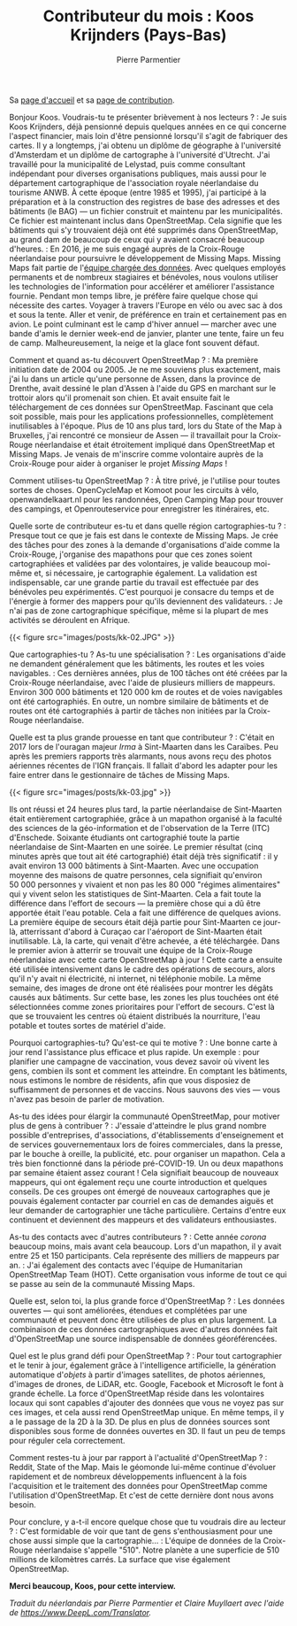 ﻿---
title : "Contributeur du mois : Koos Krijnders (Pays-Bas)"
cover: kk-01.jpeg
categories: ["motm"]
author: Pierre Parmentier
---

Sa [page d'accueil](https://www.openstreetmap.org/user/koos%20krijnders) et sa [page de contribution](https://hdyc.neis-one.org/?koos%20krijnders).

Bonjour Koos. Voudrais-tu te présenter brièvement à nos lecteurs ?
: Je suis Koos Krijnders, déjà pensionné depuis quelques années en ce qui concerne l'aspect financier, mais loin d'être pensionné lorsqu'il s'agit de fabriquer des cartes. Il y a longtemps, j'ai obtenu un diplôme de géographe à l'université d'Amsterdam et un diplôme de cartographe à l'université d'Utrecht. J'ai travaillé pour la municipalité de Lelystad, puis comme consultant indépendant pour diverses organisations publiques, mais aussi pour le département cartographique de l'association royale néerlandaise du tourisme ANWB. À cette époque (entre 1985 et 1995), j'ai participé à la préparation et à la construction des registres de base des adresses et des bâtiments (le BAG) — un fichier construit et maintenu par les municipalités. Ce fichier est maintenant inclus dans OpenStreetMap. Cela signifie que les bâtiments qui s'y trouvaient déjà ont été supprimés dans OpenStreetMap, au grand dam de beaucoup de ceux qui y avaient consacré beaucoup d'heures.
: En 2016, je me suis engagé auprès de la Croix-Rouge néerlandaise pour poursuivre le développement de Missing Maps. Missing Maps fait partie de l'[équipe chargée des données](https://www.510.global/). Avec quelques employés permanents et de nombreux stagiaires et bénévoles, nous voulons utiliser les technologies de l'information pour accélérer et améliorer l'assistance fournie. Pendant mon temps libre, je préfère faire quelque chose qui nécessite des cartes. Voyager à travers l'Europe en vélo ou avec sac à dos et sous la tente. Aller et venir, de préférence en train et certainement pas en avion. Le point culminant est le camp d'hiver annuel — marcher avec une bande d'amis le dernier week-end de janvier, planter une tente, faire un feu de camp. Malheureusement, la neige et la glace font souvent défaut.

<!--more-->

Comment et quand as-tu découvert OpenStreetMap ?
: Ma première initiation date de 2004 ou 2005. Je ne me souviens plus exactement, mais j'ai lu dans un article qu'une personne de Assen, dans la province de Drenthe, avait dessiné le plan d'Assen à l'aide du GPS en marchant sur le trottoir alors qu'il promenait son chien. Et avait ensuite fait le téléchargement de ces données sur OpenStreetMap. Fascinant que cela soit possible, mais pour les applications professionnelles, complètement inutilisables à l'époque. Plus de 10 ans plus tard, lors du State of the Map à Bruxelles, j'ai rencontré ce monsieur de Assen — il travaillait pour la Croix-Rouge néerlandaise et était étroitement impliqué dans OpenStreetMap et Missing Maps. Je venais de m'inscrire comme volontaire auprès de la Croix-Rouge pour aider à organiser le projet *Missing Maps* !

Comment utilises-tu OpenStreetMap ?
: À titre privé, je l'utilise pour toutes sortes de choses. OpenCycleMap et Komoot pour les circuits à vélo, openwandelkaart.nl pour les randonnées, Open Camping Map pour trouver des campings, et Openrouteservice pour enregistrer les itinéraires, etc.

Quelle sorte de contributeur es-tu et dans quelle région cartographies-tu ?
: Presque tout ce que je fais est dans le contexte de Missing Maps. Je crée des tâches pour des zones à la demande d'organisations d'aide comme la Croix-Rouge, j'organise des mapathons pour que ces zones soient cartographiées et validées par des volontaires, je valide beaucoup moi-même et, si nécessaire, je cartographie également. La validation est indispensable, car une grande partie du travail est effectuée par des bénévoles peu expérimentés. C'est pourquoi je consacre du temps et de l'énergie à former des mappers pour qu'ils deviennent des validateurs.
: Je n'ai pas de zone cartographique spécifique, même si la plupart de mes activités se déroulent en Afrique.

{{< figure src="images/posts/kk-02.JPG" >}}

Que cartographies-tu ? As-tu une spécialisation ?
: Les organisations d'aide ne demandent généralement que les bâtiments, les routes et les voies navigables.
: Ces dernières années, plus de 100 tâches ont été créées par la Croix-Rouge néerlandaise, avec l'aide de plusieurs milliers de mappeurs. Environ 300&nbsp;000 bâtiments et 120&nbsp;000 km de routes et de voies navigables ont été cartographiés. En outre, un nombre similaire de bâtiments et de routes ont été cartographiés à partir de tâches non initiées par la Croix-Rouge néerlandaise.

Quelle est ta plus grande prouesse en tant que contributeur ?
: C'était en 2017 lors de l'ouragan majeur *Irma* à Sint-Maarten dans les Caraïbes. Peu après les premiers rapports très alarmants, nous avons reçu des photos aériennes récentes de l'IGN français. Il fallait d'abord les adapter pour les faire entrer dans le gestionnaire de tâches de Missing Maps.

{{< figure src="images/posts/kk-03.jpg" >}}

Ils ont réussi et 24 heures plus tard, la partie néerlandaise de Sint-Maarten était entièrement cartographiée, grâce à un mapathon organisé à la faculté des sciences de la géo-information et de l'observation de la Terre (ITC) d'Enschede. Soixante étudiants ont cartographié toute la partie néerlandaise de Sint-Maarten en une soirée. Le premier résultat (cinq minutes après que tout ait été cartographié) était déjà très significatif : il y avait environ 13&nbsp;000 bâtiments à Sint-Maarten. Avec une occupation moyenne des maisons de quatre personnes, cela signifiait qu'environ 50&nbsp;000 personnes y vivaient et non pas les 80&nbsp;000 "régimes alimentaires" qui y vivent selon les statistiques de Sint-Maarten. Cela a fait toute la différence dans l'effort de secours — la première chose qui a dû être apportée était l'eau potable. Cela a fait une différence de quelques avions.
La première équipe de secours était déjà partie pour Sint-Maarten ce jour-là, atterrissant d'abord à Curaçao car l'aéroport de Sint-Maarten était inutilisable. Là, la carte, qui venait d'être achevée, a été téléchargée. Dans le premier avion à atterrir se trouvait une équipe de la Croix-Rouge néerlandaise avec cette carte OpenStreetMap à jour ! Cette carte a ensuite été utilisée intensivement dans le cadre des opérations de secours, alors qu'il n'y avait ni électricité, ni internet, ni téléphonie mobile.
La même semaine, des images de drone ont été réalisées pour montrer les dégâts causés aux bâtiments. Sur cette base, les zones les plus touchées ont été sélectionnées comme zones prioritaires pour l'effort de secours. C'est là que se trouvaient les centres où étaient distribués la nourriture, l'eau potable et toutes sortes de matériel d'aide.

Pourquoi cartographies-tu? Qu'est-ce qui te motive ?
: Une bonne carte à jour rend l'assistance plus efficace et plus rapide. Un exemple : pour planifier une campagne de vaccination, vous devez savoir où vivent les gens, combien ils sont et comment les atteindre. En comptant les bâtiments, nous estimons le nombre de résidents, afin que vous disposiez de suffisamment de personnes et de vaccins. Nous sauvons des vies — vous n'avez pas besoin de parler de motivation.

As-tu des idées pour élargir la communauté OpenStreetMap, pour motiver plus de gens à contribuer ?
: J'essaie d'atteindre le plus grand nombre possible d'entreprises, d'associations, d'établissements d'enseignement et de services gouvernementaux lors de foires commerciales, dans la presse, par le bouche à oreille, la publicité, etc. pour organiser un mapathon. Cela a très bien fonctionné dans la période pré-COVID-19. Un ou deux mapathons par semaine étaient assez courant ! Cela signifiait beaucoup de nouveaux mappeurs, qui ont également reçu une courte introduction et quelques conseils. De ces groupes ont émergé de nouveaux cartographes que je pouvais également contacter par courriel en cas de demandes aiguës et leur demander de cartographier une tâche particulière. Certains d'entre eux continuent et deviennent des mappeurs et des validateurs enthousiastes.

As-tu des contacts avec d'autres contributeurs ?
: Cette année *corona* beaucoup moins, mais avant cela beaucoup. Lors d'un mapathon, il y avait entre 25 et 150 participants. Cela représente des milliers de mappeurs par an.
: J'ai également des contacts avec l'équipe de Humanitarian OpenStreetMap Team (HOT). Cette organisation vous informe de tout ce qui se passe au sein de la communauté Missing Maps.

Quelle est, selon toi, la plus grande force d'OpenStreetMap ?
: Les données ouvertes — qui sont améliorées, étendues et complétées par une communauté et peuvent donc être utilisées de plus en plus largement. La combinaison de ces données cartographiques avec d'autres données fait d'OpenStreetMap une source indispensable de données géoréférencées.

Quel est le plus grand défi pour OpenStreetMap ?
: Pour tout cartographier et le tenir à jour, également grâce à l'intelligence artificielle, la génération automatique d'*objets* à partir d'images satellites, de photos aériennes, d'images de drones, de LiDAR, etc. Google, Facebook et Microsoft le font à grande échelle. La force d'OpenStreetMap réside dans les volontaires locaux qui sont capables d'ajouter des données que vous ne voyez pas sur ces images, et cela aussi rend OpenStreetMap unique. En même temps, il y a le passage de la 2D à la 3D. De plus en plus de données sources sont disponibles sous forme de données ouvertes en 3D. Il faut un peu de temps pour réguler cela correctement.

Comment restes-tu à jour par rapport à l'actualité d'OpenStreetMap ?
: Reddit, State of the Map. Mais le géomonde lui-même continue d'évoluer rapidement et de nombreux développements influencent à la fois l'acquisition et le traitement des données pour OpenStreetMap comme l'utilisation d'OpenStreetMap. Et c'est de cette dernière dont nous avons besoin.

Pour conclure, y a-t-il encore quelque chose que tu voudrais dire au lecteur ?
: C'est formidable de voir que tant de gens s'enthousiasment pour une chose aussi simple que la cartographie...
: L'équipe de données de la Croix-Rouge néerlandaise s'appelle "510". Notre planète a une superficie de 510 millions de kilomètres carrés. La surface que vise également OpenStreetMap.

**Merci beaucoup, Koos, pour cette interview.**

*Traduit du néerlandais par Pierre Parmentier et Claire Muyllaert avec l'aide de <https://www.DeepL.com/Translator>.*
